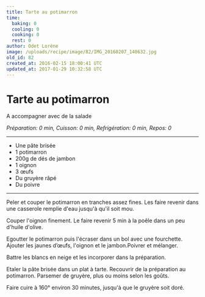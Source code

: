 ```yaml
---
title: Tarte au potimarron
time:
  baking: 0
  cooling: 0
  cooking: 0
  rest: 0
author: Odet Lorène
image: /uploads/recipe/image/82/IMG_20160207_140632.jpg
old_id: 82
created_at: 2016-02-15 18:00:41 UTC
updated_at: 2017-01-29 10:32:58 UTC
---
```


# Tarte au potimarron

A accompagner avec de la salade

_Préparation: 0 min, Cuisson: 0 min, Refrigération: 0 min, Repos: 0_

---

- Une pâte brisée
- 1 potimarron
- 200g de dés de jambon
- 1 oignon
- 3 œufs
- Du gruyère râpé
- Du poivre

---

Peler et couper le potimarron en tranches assez fines. Les faire revenir dans une casserole remplie d'eau jusqu'à qu'il soit mou.

Couper l'oignon finement. Le faire revenir 5 min à la poêle dans un peu d'huile d'olive.

Egoutter le potimarron puis l'écraser dans un bol avec une fourchette. Ajouter les jaunes d’œufs, l'oignon et le jambon.Poivrer et mélanger.

Battre les blancs en neige et les incorporer dans la préparation.

Etaler la pâte brisée dans un plat à tarte. Recouvrir de la préparation au potimarron. Parsemer de gruyère, plus ou moins selon les goûts.

Faire cuire à 160° environ 30 minutes, jusqu'à que le gruyère soit doré.
